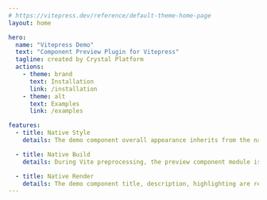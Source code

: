 ```yaml
---
# https://vitepress.dev/reference/default-theme-home-page
layout: home

hero:
  name: "Vitepress Demo"
  text: "Component Preview Plugin for Vitepress"
  tagline: created by Crystal Platform
  actions:
    - theme: brand
      text: Installation
      link: /installation
    - theme: alt
      text: Examples
      link: /examples

features:
  - title: Native Style
    details: The demo component overall appearance inherits from the native minimalist style

  - title: Native Build
    details: During Vite preprocessing, the preview component module is generated based on the demo container

  - title: Native Render
    details: The demo component title, description, highlighting are rendered through native Markdown
---
```

